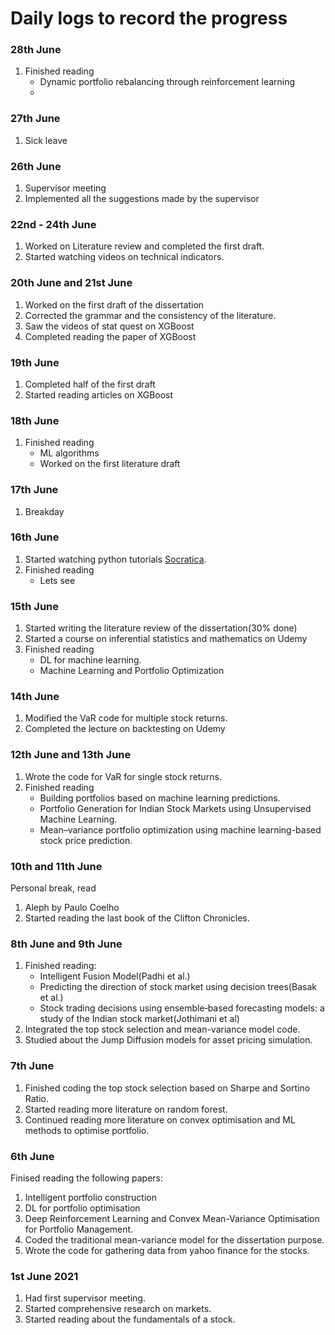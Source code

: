 # Daily logs to record the progress
### 28th June
1. Finished reading
   - Dynamic portfolio rebalancing through reinforcement learning
   - 

### 27th June
1. Sick leave
### 26th June
1. Supervisor meeting
2. Implemented all the suggestions made by the supervisor
### 22nd - 24th June
1. Worked on Literature review and completed the first draft.
2. Started watching videos on technical indicators.
### 20th June and 21st June
1. Worked on the first draft of the dissertation
2. Corrected the grammar and the consistency of the literature.
3. Saw the videos of stat quest on XGBoost
4. Completed reading the paper of XGBoost
### 19th June
1. Completed half of the first draft
2. Started reading articles on XGBoost
### 18th June
1. Finished reading 
   - ML algorithms
   - Worked on the first literature draft
### 17th June
1. Breakday
### 16th June
1. Started watching python tutorials [Socratica](https://www.youtube.com/watch?v=apACNr7DC_s&list=PLi01XoE8jYohWFPpC17Z-wWhPOSuh8Er-&index=23).
2. Finished reading
   - Lets see 
### 15th June 
1. Started writing the literature review of the dissertation(30% done)
2. Started a course on inferential statistics and mathematics on Udemy
3. Finished reading
   - DL for machine learning.
   - Machine Learning and Portfolio Optimization
### 14th June
1. Modified the VaR code for multiple stock returns.
2. Completed the lecture on backtesting on Udemy
### 12th June and 13th June
1. Wrote the code for VaR for single stock returns.
2. Finished reading
   - Building portfolios based on machine learning
predictions.
   - Portfolio Generation for Indian Stock Markets
using Unsupervised Machine Learning.
   - Mean–variance portfolio optimization using machine learning-based
stock price prediction.
### 10th and 11th June
Personal break, read 
1. Aleph by Paulo Coelho
2. Started reading the last book of the Clifton Chronicles.
### 8th June and 9th June
1. Finished reading:
   - Intelligent Fusion Model(Padhi et al.)
   - Predicting the direction of stock market using decision trees(Basak et al.)
   - Stock trading decisions using ensemble‐based forecasting models: a study of the Indian stock market(Jothimani et al)
2. Integrated the top stock selection and mean-variance model code.
3. Studied about the Jump Diffusion models for asset pricing simulation.
### 7th June
1. Finished coding the top stock selection based on Sharpe and Sortino Ratio.
2. Started reading more literature on random forest.
3. Continued reading more literature on convex optimisation and ML methods to optimise portfolio.
### 6th June
Finised reading the following papers:
1. Intelligent portfolio construction
2. DL for portfolio optimisation
3. Deep Reinforcement Learning and Convex
Mean-Variance Optimisation for Portfolio
Management.
1. Coded the traditional mean-variance model for the dissertation purpose.
2. Wrote the code for gathering data from yahoo finance for the stocks.
### 1st June 2021
1. Had first supervisor meeting.
2. Started comprehensive research on markets.
3. Started reading about the fundamentals of a stock.